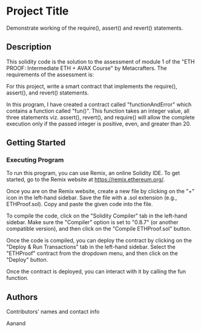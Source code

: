 # Project Title

Demonstrate working of the require(), assert() and revert() statements.

## Description

This solidity code is the solution to the assessment of module 1 of the "ETH PROOF: Intermediate ETH + AVAX Course" by Metacrafters. The requirements of the assessment is:

For this project, write a smart contract that implements the require(), assert(), and revert() statements.

In this program, I have created a contract called "functionAndError" which contains a function called "fun()". This function takes an integer value, all three statements viz. assert(), revert(), and require() will allow the complete execution only if the passed integer is positive, even, and greater than 20.

## Getting Started

### Executing Program

To run this program, you can use Remix, an online Solidity IDE. To get started, go to the Remix website at https://remix.ethereum.org/.

Once you are on the Remix website, create a new file by clicking on the "+" icon in the left-hand sidebar. Save the file with a .sol extension (e.g., ETHProof.sol). Copy and paste the given code into the file.

To compile the code, click on the "Solidity Compiler" tab in the left-hand sidebar. Make sure the "Compiler" option is set to "0.8.7" (or another compatible version), and then click on the "Compile ETHProof.sol" button.

Once the code is compiled, you can deploy the contract by clicking on the "Deploy & Run Transactions" tab in the left-hand sidebar. Select the "ETHProof" contract from the dropdown menu, and then click on the "Deploy" button.

Once the contract is deployed, you can interact with it by calling the fun function. 

## Authors

Contributors' names and contact info

Aanand
